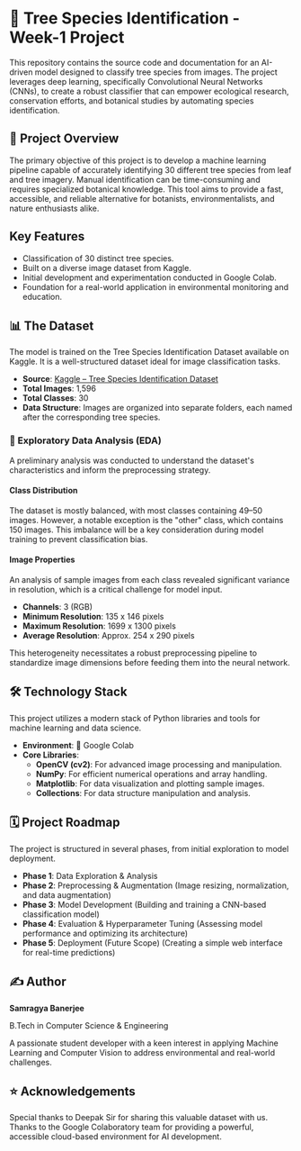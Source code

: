 # 🌳 Tree Species Identification - Week-1 Project

This repository contains the source code and documentation for an AI-driven model designed to classify tree species from images. The project leverages deep learning, specifically Convolutional Neural Networks (CNNs), to create a robust classifier that can empower ecological research, conservation efforts, and botanical studies by automating species identification.

## 🚀 Project Overview

The primary objective of this project is to develop a machine learning pipeline capable of accurately identifying 30 different tree species from leaf and tree imagery. Manual identification can be time-consuming and requires specialized botanical knowledge. This tool aims to provide a fast, accessible, and reliable alternative for botanists, environmentalists, and nature enthusiasts alike.

## Key Features

- Classification of 30 distinct tree species.
- Built on a diverse image dataset from Kaggle.
- Initial development and experimentation conducted in Google Colab.
- Foundation for a real-world application in environmental monitoring and education.

## 📊 The Dataset

The model is trained on the Tree Species Identification Dataset available on Kaggle. It is a well-structured dataset ideal for image classification tasks.

- **Source**: [Kaggle – Tree Species Identification Dataset](https://www.kaggle.com)
- **Total Images**: 1,596
- **Total Classes**: 30
- **Data Structure**: Images are organized into separate folders, each named after the corresponding tree species.

### 🔬 Exploratory Data Analysis (EDA)

A preliminary analysis was conducted to understand the dataset's characteristics and inform the preprocessing strategy.

#### Class Distribution

The dataset is mostly balanced, with most classes containing 49–50 images. However, a notable exception is the "other" class, which contains 150 images. This imbalance will be a key consideration during model training to prevent classification bias.

#### Image Properties

An analysis of sample images from each class revealed significant variance in resolution, which is a critical challenge for model input.

- **Channels**: 3 (RGB)
- **Minimum Resolution**: 135 x 146 pixels
- **Maximum Resolution**: 1699 x 1300 pixels
- **Average Resolution**: Approx. 254 x 290 pixels

This heterogeneity necessitates a robust preprocessing pipeline to standardize image dimensions before feeding them into the neural network.

## 🛠️ Technology Stack

This project utilizes a modern stack of Python libraries and tools for machine learning and data science.

- **Environment**: 📓 Google Colab
- **Core Libraries**:
  - **OpenCV (cv2)**: For advanced image processing and manipulation.
  - **NumPy**: For efficient numerical operations and array handling.
  - **Matplotlib**: For data visualization and plotting sample images.
  - **Collections**: For data structure manipulation and analysis.

## 🗓️ Project Roadmap

The project is structured in several phases, from initial exploration to model deployment.

- **Phase 1**: Data Exploration & Analysis
- **Phase 2**: Preprocessing & Augmentation (Image resizing, normalization, and data augmentation)
- **Phase 3**: Model Development (Building and training a CNN-based classification model)
- **Phase 4**: Evaluation & Hyperparameter Tuning (Assessing model performance and optimizing its architecture)
- **Phase 5**: Deployment (Future Scope) (Creating a simple web interface for real-time predictions)

## ✍️ Author

**Samragya Banerjee**

B.Tech in Computer Science & Engineering

A passionate student developer with a keen interest in applying Machine Learning and Computer Vision to address environmental and real-world challenges.

## ⭐ Acknowledgements

Special thanks to Deepak Sir for sharing this valuable dataset with us. Thanks to the Google Colaboratory team for providing a powerful, accessible cloud-based environment for AI development.